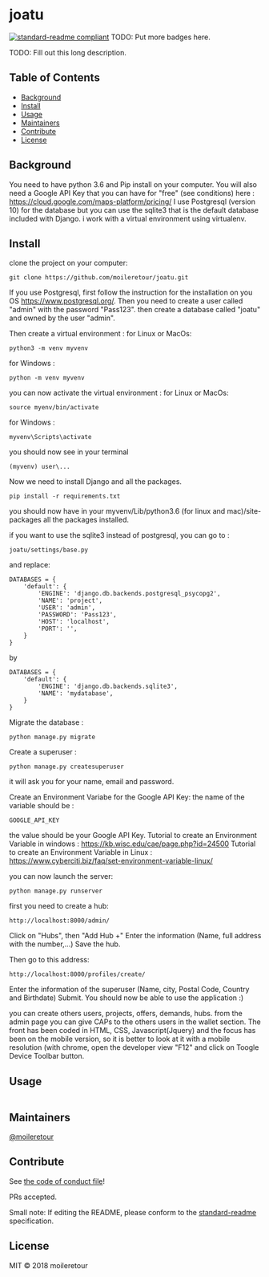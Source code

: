 # joatu

[![standard-readme compliant](https://img.shields.io/badge/standard--readme-OK-green.svg?style=flat-square)](https://github.com/RichardLitt/standard-readme)
TODO: Put more badges here.


TODO: Fill out this long description.

## Table of Contents

- [Background](#background)
- [Install](#install)
- [Usage](#usage)
- [Maintainers](#maintainers)
- [Contribute](#contribute)
- [License](#license)

## Background
You need to have python 3.6 and Pip install on your computer. You will also need a Google API Key that you can have for "free" (see conditions) here : https://cloud.google.com/maps-platform/pricing/
I use Postgresql (version 10) for the database but you can use the sqlite3 that is the default database included with Django.
i work with a virtual environment using virtualenv.

## Install
clone the project on your computer:
```
git clone https://github.com/moileretour/joatu.git
```

If you use Postgresql, first follow the instruction for the installation on you OS https://www.postgresql.org/. 
Then you need to create a user called "admin" with the password "Pass123".
then create a database called "joatu" and owned by the user "admin".

Then create a virtual environment :
for Linux or MacOs:
```
python3 -m venv myvenv
```
for Windows :
```
python -m venv myvenv
```

you can now activate the virtual environment :
for Linux or MacOs:
```
source myenv/bin/activate
```
for Windows :
```
myvenv\Scripts\activate
```

you should now see in your terminal
```
(myvenv) user\...
```

Now we need to install Django and all the packages. 
```
pip install -r requirements.txt
```

you should now have in your myvenv/Lib/python3.6 (for linux and mac)/site-packages all the packages installed.


if you want to use the sqlite3 instead of postgresql, you can go to :
```
joatu/settings/base.py
```
and replace:
```
DATABASES = {
    'default': {
        'ENGINE': 'django.db.backends.postgresql_psycopg2',
        'NAME': 'project',
        'USER': 'admin',
        'PASSWORD': 'Pass123',
        'HOST': 'localhost',
        'PORT': '',
    }
}
```
by 
```
DATABASES = {
    'default': {
        'ENGINE': 'django.db.backends.sqlite3',
        'NAME': 'mydatabase',
    }
}
```
Migrate the database :
```
python manage.py migrate
```

Create a superuser :
```
python manage.py createsuperuser
```
it will ask you for your name, email and password.

Create an Environment Variabe for the Google API Key:
the name of the variable should be :
```
GOOGLE_API_KEY
```
the value should be your Google API Key.
Tutorial to create an Environment Variable in windows : https://kb.wisc.edu/cae/page.php?id=24500
Tutorial to create an Environment Variable in Linux : https://www.cyberciti.biz/faq/set-environment-variable-linux/

you can now launch the server:
```
python manage.py runserver
```

first you need to create a hub:
```
http://localhost:8000/admin/
```

Click on "Hubs", then "Add Hub +"
Enter the information (Name, full address with the number,...)
Save the hub.

Then go to this address:
```
http://localhost:8000/profiles/create/
```

Enter the information of the superuser (Name, city, Postal Code, Country and Birthdate)
Submit.
You should now be able to use the application :)


you can create others users, projects, offers, demands, hubs. 
from the admin page you can give CAPs to the others users in the wallet section.
The front has been coded in HTML, CSS, Javascript(Jquery) and the focus has been on the mobile version, so it is better to look at it with a mobile resolution (with chrome, open the developer view "F12" and click on Toogle Device Toolbar button.

## Usage

```
```

## Maintainers

[@moileretour](https://github.com/moileretour)

## Contribute

See [the code of conduct file](CODE_OF_CONDUCT.md)!

PRs accepted.

Small note: If editing the README, please conform to the [standard-readme](https://github.com/RichardLitt/standard-readme) specification.

## License

MIT © 2018 moileretour
